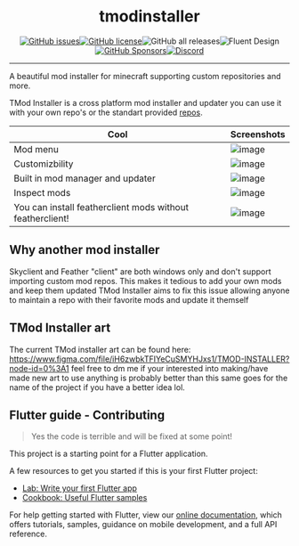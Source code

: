 <div align="center">

# tmodinstaller

</div>

<div align="center">

[![GitHub issues](https://img.shields.io/github/issues/Tricked-dev/tmodinstaller)](https://github.com/Tricked-dev/tmodinstaller/issues)[![GitHub license](https://img.shields.io/badge/license-CC--BY--NC--ND--3-orange)](https://github.com/Tricked-dev/tmodinstaller)![GitHub all releases](https://img.shields.io/github/downloads/tricked-dev/tmodinstaller/total)![Fluent Design](https://img.shields.io/badge/fluent-design-blue?color=7A7574&labelColor=0078D7)[![GitHub Sponsors](https://img.shields.io/github/sponsors/tricked-dev)](https://github.com/sponsors/Tricked-dev)[![Discord](https://img.shields.io/discord/945782183656833075)](https://discord.gg/wU9kyjdJup)

</div>

---

A beautiful mod installer for minecraft supporting custom repositories and more.

TMod Installer is a cross platform mod installer and updater you can use it with your own repo's or the standart provided [repos](https://github.com/Tricked-dev/tmodinstallerrepo).

| Cool                                                      | Screenshots                                                                                                     |
| --------------------------------------------------------- | --------------------------------------------------------------------------------------------------------------- |
| Mod menu                                                  | ![image](https://user-images.githubusercontent.com/72335827/155814614-b46c5127-e972-405f-b512-b7cbd0ef7857.png) |
| Customizbility                                            | ![image](https://user-images.githubusercontent.com/72335827/155805773-a2813b98-f1dd-4953-9be3-d4f3d7dd36e6.png) |
| Built in mod manager and updater                          | ![image](https://user-images.githubusercontent.com/72335827/155349557-ea1c71a1-c358-41f7-9555-7825361e22da.png) |
| Inspect mods                                              | ![image](https://user-images.githubusercontent.com/72335827/155814688-645ca0c1-5d8e-463e-bd8d-4fae8cc005fc.png) |
| You can install featherclient mods without featherclient! | ![image](https://user-images.githubusercontent.com/72335827/155349779-3d4825cb-b49b-4dc9-98a4-cfbe6f8c07fe.png) |

## Why another mod installer

Skyclient and Feather "client" are both windows only and don't support importing custom mod repos. This makes it tedious to add your own mods and keep them updated TMod Installer aims to fix this issue allowing anyone to maintain a repo with their favorite mods and update it themself

## TMod Installer art

The current TMod installer art can be found here: https://www.figma.com/file/iH6zwbkTFIYeCuSMYHJxs1/TMOD-INSTALLER?node-id=0%3A1 feel free to dm me if your interested into making/have made new art to use anything is probably better than this same goes for the name of the project if you have a better idea lol.

## Flutter guide - Contributing

> Yes the code is terrible and will be fixed at some point!

This project is a starting point for a Flutter application.

A few resources to get you started if this is your first Flutter project:

- [Lab: Write your first Flutter app](https://flutter.dev/docs/get-started/codelab)
- [Cookbook: Useful Flutter samples](https://flutter.dev/docs/cookbook)

For help getting started with Flutter, view our
[online documentation](https://flutter.dev/docs), which offers tutorials,
samples, guidance on mobile development, and a full API reference.
